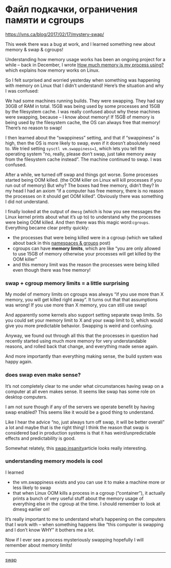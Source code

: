 # Файл подкачки, ограничения памяти и cgroups

https://jvns.ca/blog/2017/02/17/mystery-swap/

This week there was a bug at work, and I learned something new about memory & swap & cgroups!

Understanding how memory usage works has been an ongoing project for a while – back in December, I wrote [How much memory is my process using?](https://jvns.ca/blog/2016/12/03/how-much-memory-is-my-process-using-/) which explains how memory works on Linux.

So I felt surprised and worried yesterday when something was happening with memory on Linux that I didn’t understand! Here’s the situation and why I was confused:

We had some machines running builds. They were swapping. They had say 30GB of RAM in total. 15GB was being used by some processes and 15GB by the filesystem cache. I was really confused about why these machines were swapping, because – I know about memory! If 15GB of memory is being used by the filesystem cache, the OS can always free that memory! There’s no reason to swap!

I then learned about the “swappiness” setting, and that if “swappiness” is high, then the OS is more likely to swap, even if it doesn’t absolutely need to. We tried setting `sysctl vm.swappiness=1`, which lets you tell the operating system “no, really, please don’t swap, just take memory away from the filesystem cache instead”. The machine continued to swap. I was confused.

After a while, we turned off swap and things got worse. Some processes started being OOM killed. (the OOM killer on Linux will kill processes if you run out of memory) But why? The boxes had free memory, didn’t they? In my head I had an axiom “if a computer has free memory, there is no reason the processes on it should get OOM killed”. Obviously there was something I did not understand.

I finally looked at the output of `dmesg` (which is how you see messages the Linux kernel prints about what it’s up to) to understand why the processes were being OOM killed. And then there was this magic word:`cgroups`. Everything became clear pretty quickly:

*   the processes that were being killed were in a cgroup (which we talked about back in this [namespaces & groups](https://jvns.ca/blog/2016/10/10/what-even-is-a-container/) post)
*   cgroups can have **memory limits**, which are like “you are only allowed to use 15GB of memory otherwise your processes will get killed by the OOM killer”
*   and this memory limit was the reason the processes were being killed even though there was free memory!

### swap + cgroup memory limits = a little surprising

My model of memory limits on cgroups was always “if you use more than X memory, you will get killed right away”. It turns out that that assumptions was wrong! If you use more than X memory, you can still use swap!

And apparently some kernels also support setting separate swap limits. So you could set your memory limit to X and your swap limit to 0, which would give you more predictable behavior. Swapping is weird and confusing.

Anyway, we found out through all this that the processes in question had recently started using much more memory for very understandable reasons, and rolled back that change, and everything made sense again.

And more importantly than everything making sense, the build system was happy again.

### does swap even make sense?

It’s not completely clear to me under what circumstances having swap on a computer at all even makes sense. It seems like swap has some role on desktop computers.

I am not sure though if any of the servers we operate benefit by having swap enabled? This seems like it would be a good thing to understand.

Like I hear the advice “no, just always turn off swap, it will be better overall” a lot and maybe that is the right thing! I think the reason that swap is considered bad in production systems is that it has weird/unpredictable effects and predictability is good.

Somewhat relately, this [swap insanity](https://blog.jcole.us/2010/09/28/mysql-swap-insanity-and-the-numa-architecture/)article looks really interesting.

### understanding memory models is cool

I learned

*   the vm.swappiness exists and you can use it to make a machine more or less likely to swap
*   that when Linux OOM kills a process in a cgroup (“container”), it actually prints a bunch of very useful stuff about the memory usage of everything else in the cgroup at the time. I should remember to look at dmesg earlier on!

It’s really important to me to understand what’s happening on the computers that I work with – when something happens like “this computer is swapping and I don’t know WHY” it bothers me a lot.

Now if I ever see a process mysteriously swapping hopefully I will remember about memory limits!

**********
[swap](/tags/swap.md)

